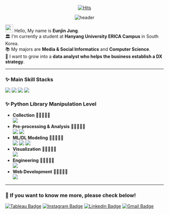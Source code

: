  <div align="center">
 
[![Hits](https://hits.seeyoufarm.com/api/count/incr/badge.svg?url=https%3A%2F%2Fgithub.com%2Fjayjinnie&count_bg=%23FFA9BA&title_bg=%23474757&icon=&icon_color=%23FFA2A2&title=Total+Visitors&edge_flat=false)](https://hits.seeyoufarm.com)

![header](https://capsule-render.vercel.app/api?type=waving&color=E3A6AE&height=250&section=header&text=Welcome%20to%20Eunjin's%20Git%20Hub&fontSize=60&animation=fadeIn&fontColor=FFFFFF)
</div>

<a href="https://github.com/JONGSKY"><img src="https://media.giphy.com/media/hvRJCLFzcasrR4ia7z/giphy.gif" width="25px"></a> Hello, My name is **Eunjin Jung**. <br> 
🏛 I'm currently a student at **Hanyang University ERICA Campus** in South Korea. <br> 
📚 My majors are **Media & Social Informatics** and **Computer Science**. <br>
💭 I want to grow into a **data analyst who helps the business establish a DX strategy**. 

---

### ✨ Main Skill Stacks
<img src="https://img.shields.io/badge/Python-0769AD?style=for-the-badge&logo=Python&logoColor=white"> <img src="https://img.shields.io/badge/Tableau-E97627?style=for-the-badge&logo=Tableau&logoColor=black"> <img src="https://img.shields.io/badge/SQL-4479A1?style=for-the-badge&logo=MySQL&logoColor=black"> <img src="https://img.shields.io/badge/Excel-217346?style=for-the-badge&logo=microsoft-excel&logoColor=white">  

### ✨ Python Library Manipulation Level
* **Collection** 🩷🩷🩷🩷🤍<br>
  <img src="https://img.shields.io/badge/Selenium-43B02A?style=for-the-badge&logo=Selenium&logoColor=white"> <br>
* **Pre-processing & Analysis** 🩷🩷🩷🩷🩷<br>
  <img src="https://img.shields.io/badge/pandas-150458?style=for-the-badge&logo=pandas&logoColor=white"> <img src="https://img.shields.io/badge/NumPy-4FC08D?style=for-the-badge&logo=NumPy&logoColor=white"> <br>
* **ML/DL Modeling** 🩷🩷🩷🤍🤍<br>
  <img src="https://img.shields.io/badge/Sklearn-F7931E?style=for-the-badge&logo=scikit-learn&logoColor=white"> <img src="https://img.shields.io/badge/TensorFlow-FF6F00?style=for-the-badge&logo=tensorflow&logoColor=white"> <img src="https://img.shields.io/badge/PyTorch-EE4C2C?style=for-the-badge&logo=pytorch&logoColor=white"> <br>
* **Visualization** 🩷🩷🩷🩷🩷<br>
  <img src="https://img.shields.io/badge/Plotly-3F4F75?style=for-the-badge&logo=plotly&logoColor=white"> <br>
* **Engineering** 🩷🩷🤍🤍🤍<br>
  <img src="https://img.shields.io/badge/PySpark-E25A1C?style=for-the-badge&logo=apache-spark&logoColor=white"> <br>
* **Web Development** 🩷🩷🤍🤍🤍<br>
  <img src="https://img.shields.io/badge/Streamlit-FF4B4B?style=for-the-badge&logo=streamlit&logoColor=white">

---

### 🔎 If you want to know me more, please check below!
[![Tableau Badge](https://img.shields.io/badge/-Tableau%20Public-2D4B65?style=flat-square&logo=tableau&logoColor=white&link=https://public.tableau.com/app/profile/jung.eunjin/vizzes#!/)](https://public.tableau.com/app/profile/jung.eunjin/vizzes#!/)
[![Instagram Badge](https://img.shields.io/badge/Instagram-ff69b4?style=flat-square&logo=instagram&logoColor=white&link=https://www.instagram.com/ej.jung_227/)](https://www.instagram.com/ej.jung_227/)
[![Linkedin Badge](https://img.shields.io/badge/-LinkedIn-0e76a8?style=flat-square&logo=Linkedin&logoColor=white&link=https://www.linkedin.com/in/silvergem227/)](https://www.linkedin.com/in/silvergem227/)
[![Gmail Badge](https://img.shields.io/badge/-Gmail-d14836?style=flat-square&logo=Gmail&logoColor=white&link=mailto:jayjinnie@hanyang.ac.kr)](mailto:jayjinnie@hanyang.ac.kr)
